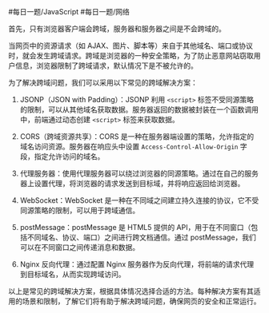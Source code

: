 #每日一题/JavaScript #每日一题/网络

首先，只有浏览器客户端会跨域，服务器和服务器之间是不会跨域的。

当网页中的资源请求（如 AJAX、图片、脚本等）来自于其他域名、端口或协议时，就会发生跨域请求。跨域是浏览器的一种安全策略，为了防止恶意网站窃取用户信息，浏览器限制了跨域请求，默认情况下是不被允许的。

为了解决跨域问题，我们可以采用以下常见的跨域解决方案：

1. JSONP（JSON with Padding）：JSONP 利用 `<script>` 标签不受同源策略的限制，可以从其他域名获取数据。服务器返回的数据被封装在一个函数调用中，前端通过动态创建 `<script>` 标签来获取数据。

2. CORS（跨域资源共享）：CORS 是一种在服务器端设置的策略，允许指定的域名访问资源。服务器在响应头中设置 `Access-Control-Allow-Origin` 字段，指定允许访问的域名。

3. 代理服务器：使用代理服务器可以绕过浏览器的同源策略。通过在自己的服务器上设置代理，将浏览器的请求发送到目标域，并将响应返回给浏览器。

4. WebSocket：WebSocket 是一种在不同域之间建立持久连接的协议，它不受同源策略的限制，可以用于跨域通信。

5. postMessage：postMessage 是 HTML5 提供的 API，用于在不同窗口（包括不同域名、协议、端口）之间进行跨文档通信。通过 postMessage，我们可以在不同窗口之间传递消息和数据。

6. Nginx 反向代理：通过配置 Nginx 服务器作为反向代理，将前端的请求代理到目标域名，从而实现跨域访问。

以上是常见的跨域解决方案，根据具体情况选择合适的方法。每种解决方案有其适用的场景和限制，了解它们将有助于解决跨域问题，确保网页的安全和正常运行。

